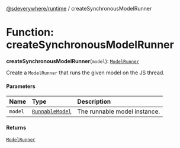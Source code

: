 [@sdeverywhere/runtime](../index.md) / createSynchronousModelRunner

# Function: createSynchronousModelRunner

**createSynchronousModelRunner**(`model`): [`ModelRunner`](../interfaces/ModelRunner.md)

Create a `ModelRunner` that runs the given model on the JS thread.

#### Parameters

| Name | Type | Description |
| :------ | :------ | :------ |
| `model` | [`RunnableModel`](../interfaces/RunnableModel.md) | The runnable model instance. |

#### Returns

[`ModelRunner`](../interfaces/ModelRunner.md)
